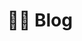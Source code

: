 ---
title: ✍🏼 Blog

aliases: ["/blog/"]

# View.
#   1 = List
#   2 = Compact
#   3 = Card
view: 2

# Optional header image (relative to `static/media/` folder).
header: 
  image: "blog-header.jpg"
  caption: "Imatge adaptada de [**inspirexpressmiami**](https://pixabay.com/es/users/inspirexpressmiami-263260/) a [Pixabay](https://pixabay.com/es/)"

breadcrumbs: [""]  
---